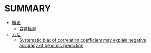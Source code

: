 SUMMARY
===
- [概论](/introductions/README.md)
	- [变异检测](/introductions/variants-calling.md)
- [方法](/methods/README.md)
	- [Systematic bias of correlation coefficient may explain negative accuracy of genomic prediction](/methods/Systematic-bias-of-correlation-coefficient-may-explain-negative-accuracy-of-genomic-prediction.md)


